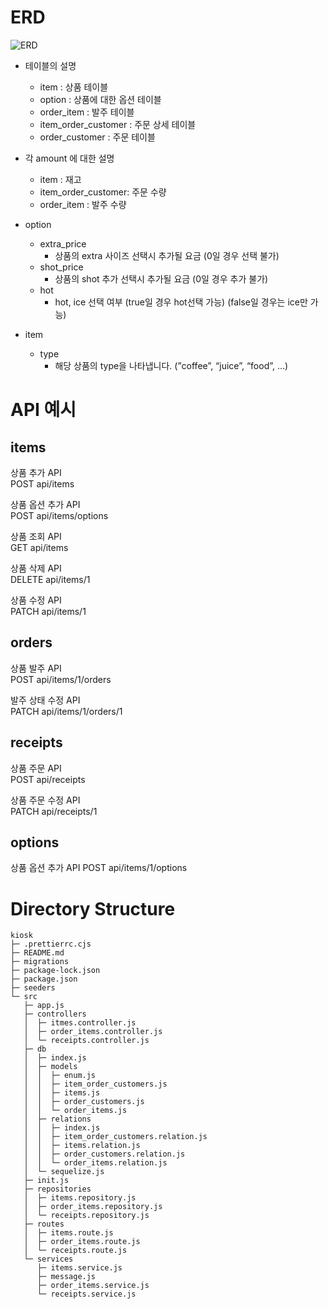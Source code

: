 # ERD

![ERD](https://github.com/verdantjuly/kiosk/assets/131671804/de6d6d2d-bfc1-4983-9770-9f624f42c6cb)

* 테이블의 설명
   - item : 상품 테이블
   - option :  상품에 대한 옵션 테이블
   - order_item : 발주 테이블
   - item_order_customer : 주문 상세 테이블
   - order_customer : 주문 테이블

* 각 amount 에 대한 설명
   - item : 재고
   - item_order_customer: 주문 수량
   - order_item : 발주 수량
  
* option
    - extra_price
        - 상품의 extra 사이즈 선택시 추가될 요금 (0일 경우 선택 불가)
    - shot_price
        - 상품의 shot 추가 선택시 추가될 요금 (0일 경우 추가 불가)
    - hot
        - hot, ice 선택 여부 (true일 경우 hot선택 가능) (false일 경우는 ice만 가능)
* item
    - type
        - 해당 상품의 type을 나타냅니다. (”coffee”, “juice”, “food”, …)

# API 예시

## items

상품 추가 API  
POST api/items

상품 옵션 추가 API  
POST api/items/options

상품 조회 API  
GET api/items

상품 삭제 API  
DELETE api/items/1

상품 수정 API  
PATCH api/items/1

## orders

상품 발주 API  
POST api/items/1/orders

발주 상태 수정 API  
PATCH api/items/1/orders/1

## receipts

상품 주문 API  
POST api/receipts

상품 주문 수정 API  
PATCH api/receipts/1

## options

상품 옵션 추가 API
POST api/items/1/options

# Directory Structure

```
kiosk
├─ .prettierrc.cjs
├─ README.md
├─ migrations
├─ package-lock.json
├─ package.json
├─ seeders
└─ src
   ├─ app.js
   ├─ controllers
   │  ├─ itmes.controller.js
   │  ├─ order_items.controller.js
   │  └─ receipts.controller.js
   ├─ db
   │  ├─ index.js
   │  ├─ models
   │  │  ├─ enum.js
   │  │  ├─ item_order_customers.js
   │  │  ├─ items.js
   │  │  ├─ order_customers.js
   │  │  └─ order_items.js
   │  ├─ relations
   │  │  ├─ index.js
   │  │  ├─ item_order_customers.relation.js
   │  │  ├─ items.relation.js
   │  │  ├─ order_customers.relation.js
   │  │  └─ order_items.relation.js
   │  └─ sequelize.js
   ├─ init.js
   ├─ repositories
   │  ├─ items.repository.js
   │  ├─ order_items.repository.js
   │  └─ receipts.repository.js
   ├─ routes
   │  ├─ items.route.js
   │  ├─ order_items.route.js
   │  └─ receipts.route.js
   └─ services
      ├─ items.service.js
      ├─ message.js
      ├─ order_items.service.js
      └─ receipts.service.js

```
